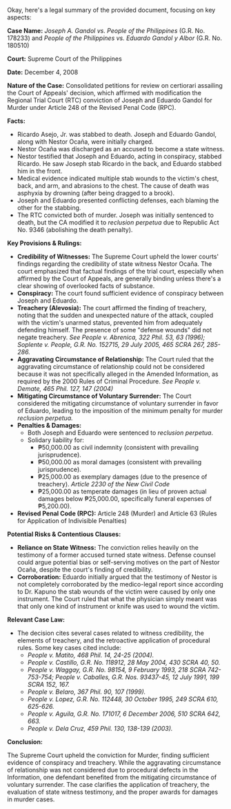 Okay, here's a legal summary of the provided document, focusing on key aspects:

**Case Name:** *Joseph A. Gandol vs. People of the Philippines* (G.R. No. 178233) and *People of the Philippines vs. Eduardo Gandol y Albor* (G.R. No. 180510)

**Court:** Supreme Court of the Philippines

**Date:** December 4, 2008

**Nature of the Case:** Consolidated petitions for review on certiorari assailing the Court of Appeals' decision, which affirmed with modification the Regional Trial Court (RTC) conviction of Joseph and Eduardo Gandol for Murder under Article 248 of the Revised Penal Code (RPC).

**Facts:**

*   Ricardo Asejo, Jr. was stabbed to death. Joseph and Eduardo Gandol, along with Nestor Ocaña, were initially charged.
*   Nestor Ocaña was discharged as an accused to become a state witness.
*   Nestor testified that Joseph and Eduardo, acting in conspiracy, stabbed Ricardo. He saw Joseph stab Ricardo in the back, and Eduardo stabbed him in the front.
*   Medical evidence indicated multiple stab wounds to the victim's chest, back, and arm, and abrasions to the chest. The cause of death was asphyxia by drowning (after being dragged to a brook).
*   Joseph and Eduardo presented conflicting defenses, each blaming the other for the stabbing.
*   The RTC convicted both of murder. Joseph was initially sentenced to death, but the CA modified it to *reclusion perpetua* due to Republic Act No. 9346 (abolishing the death penalty).

**Key Provisions & Rulings:**

*   **Credibility of Witnesses:** The Supreme Court upheld the lower courts' findings regarding the credibility of state witness Nestor Ocaña. The court emphasized that factual findings of the trial court, especially when affirmed by the Court of Appeals, are generally binding unless there's a clear showing of overlooked facts of substance.
*   **Conspiracy:** The court found sufficient evidence of conspiracy between Joseph and Eduardo.
*   **Treachery (Alevosia):** The court affirmed the finding of treachery, noting that the sudden and unexpected nature of the attack, coupled with the victim's unarmed status, prevented him from adequately defending himself. The presence of some "defense wounds" did not negate treachery. *See People v. Abrenica, 322 Phil. 53, 63 (1996); Soplente v. People, G.R. No. 152715, 29 July 2005, 465 SCRA 267, 285-286.*
*   **Aggravating Circumstance of Relationship:** The Court ruled that the aggravating circumstance of relationship could not be considered because it was not specifically alleged in the Amended Information, as required by the 2000 Rules of Criminal Procedure.  *See People v. Demate, 465 Phil. 127, 147 (2004)*
*   **Mitigating Circumstance of Voluntary Surrender:** The Court considered the mitigating circumstance of voluntary surrender in favor of Eduardo, leading to the imposition of the minimum penalty for murder *reclusion perpetua.*
*   **Penalties & Damages:**
    *   Both Joseph and Eduardo were sentenced to *reclusion perpetua*.
    *   Solidary liability for:
        *   ₱50,000.00 as civil indemnity (consistent with prevailing jurisprudence).
        *   ₱50,000.00 as moral damages (consistent with prevailing jurisprudence).
        *   ₱25,000.00 as exemplary damages (due to the presence of treachery). *Article 2230 of the New Civil Code*
        *   ₱25,000.00 as temperate damages (in lieu of proven actual damages below ₱25,000.00, specifically funeral expenses of ₱5,200.00).
*   **Revised Penal Code (RPC):** Article 248 (Murder) and Article 63 (Rules for Application of Indivisible Penalties)

**Potential Risks & Contentious Clauses:**

*   **Reliance on State Witness:** The conviction relies heavily on the testimony of a former accused turned state witness. Defense counsel could argue potential bias or self-serving motives on the part of Nestor Ocaña, despite the court's finding of credibility.
*   **Corroboration:** Eduardo initially argued that the testimony of Nestor is not completely corroborated by the medico-legal report since according to Dr. Kapuno the stab wounds of the victim were caused by only one instrument. The Court ruled that what the physician simply meant was that only one kind of instrument or knife was used to wound the victim.

**Relevant Case Law:**

*   The decision cites several cases related to witness credibility, the elements of treachery, and the retroactive application of procedural rules.  Some key cases cited include:
    *   *People v. Matito, 468 Phil. 14, 24-25 (2004).*
    *   *People v. Castillo, G.R. No. 118912, 28 May 2004, 430 SCRA 40, 50.*
    *   *People v. Waggay, G.R. No. 98154, 9 February 1993, 218 SCRA 742-753-754; People v. Caballes, G.R. Nos. 93437-45, 12 July 1991, 199 SCRA 152, 167.*
    *   *People v. Belaro, 367 Phil. 90, 107 (1999).*
    *   *People v. Lopez, G.R. No. 112448, 30 October 1995, 249 SCRA 610, 625-626.*
    *   *People v. Aguila, G.R. No. 171017, 6 December 2006, 510 SCRA 642, 663.*
    *   *People v. Dela Cruz, 459 Phil. 130, 138-139 (2003).*

**Conclusion:**

The Supreme Court upheld the conviction for Murder, finding sufficient evidence of conspiracy and treachery. While the aggravating circumstance of relationship was not considered due to procedural defects in the Information, one defendant benefited from the mitigating circumstance of voluntary surrender. The case clarifies the application of treachery, the evaluation of state witness testimony, and the proper awards for damages in murder cases.
